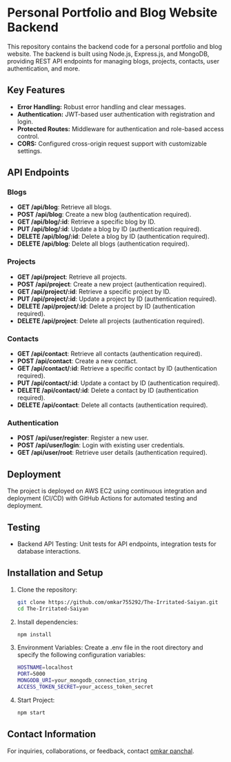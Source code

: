 # Personal Portfolio and Blog Website Backend

This repository contains the backend code for a personal portfolio and blog website. The backend is built using Node.js, Express.js, and MongoDB, providing REST API endpoints for managing blogs, projects, contacts, user authentication, and more.

## Key Features

- **Error Handling:** Robust error handling and clear messages.
- **Authentication:** JWT-based user authentication with registration and login.
- **Protected Routes:** Middleware for authentication and role-based access control.
- **CORS:** Configured cross-origin request support with customizable settings.

## API Endpoints

### Blogs

- **GET /api/blog**: Retrieve all blogs.
- **POST /api/blog**: Create a new blog (authentication required).
- **GET /api/blog/:id**: Retrieve a specific blog by ID.
- **PUT /api/blog/:id**: Update a blog by ID (authentication required).
- **DELETE /api/blog/:id**: Delete a blog by ID (authentication required).
- **DELETE /api/blog**: Delete all blogs (authentication required).

### Projects

- **GET /api/project**: Retrieve all projects.
- **POST /api/project**: Create a new project (authentication required).
- **GET /api/project/:id**: Retrieve a specific project by ID.
- **PUT /api/project/:id**: Update a project by ID (authentication required).
- **DELETE /api/project/:id**: Delete a project by ID (authentication required).
- **DELETE /api/project**: Delete all projects (authentication required).

### Contacts

- **GET /api/contact**: Retrieve all contacts (authentication required).
- **POST /api/contact**: Create a new contact.
- **GET /api/contact/:id**: Retrieve a specific contact by ID (authentication required).
- **PUT /api/contact/:id**: Update a contact by ID (authentication required).
- **DELETE /api/contact/:id**: Delete a contact by ID (authentication required).
- **DELETE /api/contact**: Delete all contacts (authentication required).

### Authentication

- **POST /api/user/register**: Register a new user.
- **POST /api/user/login**: Login with existing user credentials.
- **GET /api/user/root**: Retrieve user details (authentication required).

## Deployment

The project is deployed on AWS EC2 using continuous integration and deployment (CI/CD) with GitHub Actions for automated testing and deployment.

## Testing

- Backend API Testing: Unit tests for API endpoints, integration tests for database interactions.

## Installation and Setup

1. Clone the repository:
   ```bash
   git clone https://github.com/omkar755292/The-Irritated-Saiyan.git
   cd The-Irritated-Saiyan
   ```

2. Install dependencies:
   ```bash
   npm install
   ```

3. Environment Variables: Create a .env file in the root directory and specify the following configuration variables:

   ```bash
   HOSTNAME=localhost
   PORT=5000
   MONGODB_URI=your_mongodb_connection_string
   ACCESS_TOKEN_SECRET=your_access_token_secret
   ```

4. Start Project:
   ```bash
   npm start
   ```

## Contact Information
For inquiries, collaborations, or feedback, contact [omkar panchal](mailto:omkarpanchal.cse@gmail.com).

